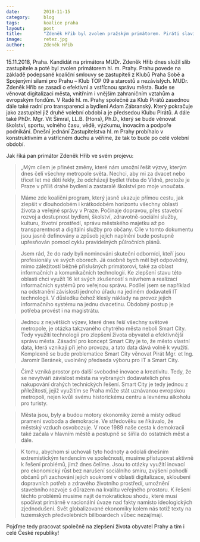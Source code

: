 ```yaml
---
date:         2018-11-15
category:     blog
tags:         koalice praha
layout:       post
title:        "Zdeněk Hřib byl zvolen pražským primátorem. Piráti slaví"
image:        retez.jpg
author:       Zdeněk Hřib
---
```


15.11.2018, Praha. Kandidát na primátora MUDr. Zdeněk Hřib dnes složil slib zastupitele a poté byl zvolen primátorem hl. m. Prahy. Prahu povede na základě podepsané koaliční smlouvy se zastupiteli z Klubů Praha Sobě a Spojenými silami pro Prahu – Klub TOP 09 a starostů a nezávislých. MUDr. Zdeněk Hřib se zasadí o efektivní a vstřícnou správu města. Bude se věnovat digitalizaci města, vnitřním i vnějším zahraničním vztahům a evropským fondům. V Radě hl. m. Prahy společně za Klub Pirátů zasednou dále také radní pro transparenci a bydlení Adam Zábranský. Který pokračuje jako zastupitel již druhé volební období a je předsedou Klubu Pirátů. A dále také PhDr. Mgr. Vít Šimral, LL.B. (Hons), Ph.D., který se bude věnovat školství, sportu, volného času, vědě, výzkumu, inovacím a podpoře podnikání. Dnešní jednání Zastupitelstva hl. m Prahy probíhalo v konstruktivním a vstřícném duchu a věříme, že tak to bude po celé volební období.

Jak říká pan primátor Zdeněk Hřib ve svém projevu: 

> „Mým cílem je přinést změny, které nám umožní řešit výzvy, kterým dnes čelí všechny metropole světa. Nechci, aby mi za dvacet nebo třicet let mé děti řekly, že odcházejí bydlet třeba do Vídně, protože je Praze v příliš drahé bydlení a zastaralé školství pro moje vnoučata.

> Máme zde koaliční program, který jasně ukazuje přímou cestu, jak zlepšit v dlouhodobém i krátkodobém horizontu všechny oblasti života a veřejné správy v Praze. Počínaje dopravou, přes stavební rozvoj a dostupnost bydlení, školství, zdravotně-sociální služby, kulturu, životní prostředí, správu městského majetku až po transparentnost a digitální služby pro občany. Cíle v tomto dokumentu jsou jasně definovány a způsob jejich naplnění bude postupně upřesňován pomocí cyklu pravidelných půlročních plánů.

> Jsem rád, že do rady byli nominováni skuteční odborníci, kteří jsou profesionály ve svých oborech. Já osobně bych měl být odpovědný, mimo záležitostí běžně příslušných primátorovi, také za oblast informačních a komunikačních technologií. Ke zlepšení stavu této oblasti chci využít 16 let svých zkušeností s návrhem a realizací informačních systémů pro veřejnou správu. Podílel jsem se například na odstranění závislosti jednoho úřadu na jediném dodavateli IT technologií. V důsledku čehož klesly náklady na provoz jejich informačního systému na jednu dvacetinu. Obdobný postup je potřeba provést i na magistrátu.

> Jednou z největších výzev, které dnes řeší všechny světové metropole, je otázka takzvaného chytrého města neboli Smart City. Tedy využití technologií pro zlepšení života obyvatel a efektivnější správu města. Zásadní pro koncept Smart City je to, že město vlastní data, která vznikají při jeho provozu, a tato data dává volně k využití. Komplexně se bude problematice Smart City věnovat Pirát Mgr. et Ing. Jaromír Beránek, uvolněný předseda výboru pro IT a Smart City.

> Čímž vzniká prostor pro další svobodné inovace a kreativitu. Tedy, že se nevytváří závislost města na vybraných dodavatelích přes nakupování drahých technických řešení. Smart City je tedy jednou z příležitostí, jejíž využitím se Praha může stát uznávanou evropskou metropolí, nejen kvůli svému historickému centru a levnému alkoholu pro turisty.

> Města jsou, byly a budou motory ekonomiky země a místy odkud pramení svoboda a demokracie. Ve středověku se říkávalo, že městský vzduch osvobozuje. V roce 1989 naše cesta k demokracii také začala v hlavním městě a postupně se šířila do ostatních měst a dále.

> K tomu, abychom si uchovali tyto hodnoty a odolali dnešním extremistickým tendencím ve společnosti, musíme přistupovat aktivně k řešení problémů, jimž dnes čelíme. Jsou to otázky využití inovací pro ekonomický růst bez narušení sociálního smíru, zvýšení pohodlí občanů při zachování jejich soukromí v oblasti digitalizace, skloubení dopravních potřeb a zdravého životního prostředí, umožnění stavebního rozvoje s důrazem na kvalitu veřejného prostoru. K řešení těchto problémů musíme najít demokratickou shodu, které musí spočívat primárně v racionální úvaze nad fakty namísto ideologických zjednodušení. Svět globalizované ekonomiky kolem nás totiž texty na tuzemských předvolebních billboardech vůbec nezajímají.

Pojďme tedy pracovat společně na zlepšení života obyvatel Prahy a tím i celé České republiky!
